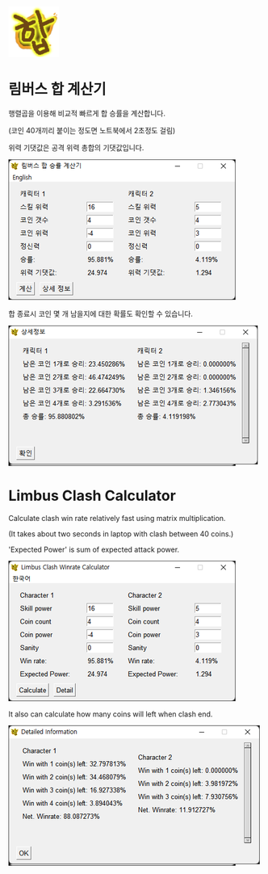 ![합](images/logo.png)

# 림버스 합 계산기

행렬곱을 이용해 비교적 빠르게 합 승률을 계산합니다.

(코인 40개끼리 붙이는 정도면 노트북에서 2초정도 걸림)

위력 기댓값은 공격 위력 총합의 기댓값입니다.

![메인화면](images/main_screen.png)

합 종료시 코인 몇 개 남을지에 대한 확률도 확인할 수 있습니다.

![상세정보화면](images/detail_screen.png)


# Limbus Clash Calculator

Calculate clash win rate relatively fast using matrix multiplication.

(It takes about two seconds in laptop with clash between 40 coins.)

'Expected Power' is sum of expected attack power.

![main screen](images/main_screen_en.png)

It also can calculate how many coins will left when clash end.

![detail information screen](images/detail_screen_en.png)
